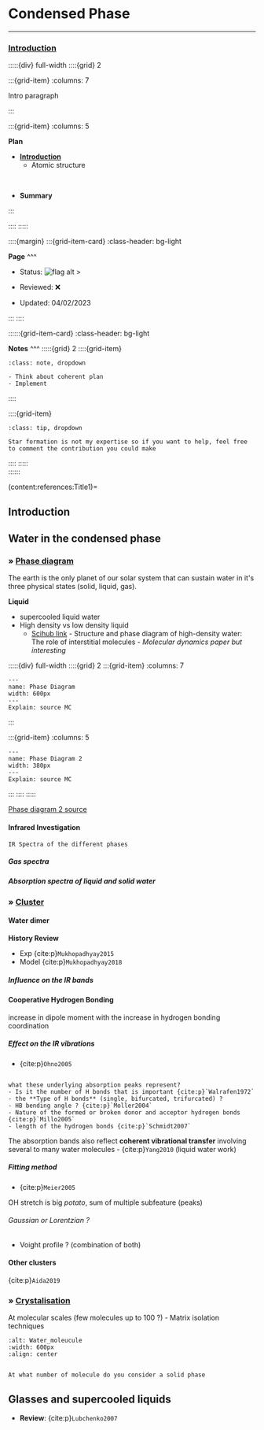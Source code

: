 # Condensed Phase

***

<h3> <strong> <u>  Introduction </u></strong> </h3>

:::::{div} full-width
::::{grid} 2

:::{grid-item}
:columns: 7

Intro paragraph

:::

:::{grid-item}
:columns: 5

**Plan**

- [**Introduction**](content:references:Title1) 
    - Atomic structure

<br>

- **Summary**

:::

::::
:::::

::::{margin}
:::{grid-item-card}
:class-header: bg-light

**Page**
^^^

- Status: ![flag alt >](../../Docs/Svg_icons/Under_construction.svg)
  
- Reviewed: &#x274C;
       
- Updated: 04/02/2023
   
:::
::::



::::::{grid-item-card}
:class-header: bg-light

**Notes**
^^^
:::::{grid} 2
::::{grid-item}

```{admonition} To Do
:class: note, dropdown

- Think about coherent plan
- Implement

```

::::

::::{grid-item}

```{admonition} Colaboration
:class: tip, dropdown

Star formation is not my expertise so if you want to help, feel free to comment the contribution you could make

```
::::
:::::  
::::::

(content:references:Title1)=
## Introduction



## **Water in the condensed phase**

<h3><strong>&#187;  <u> Phase diagram </u></strong></h3>

The earth is the only planet of our solar system that can sustain water in it's three physical states (solid, liquid, gas).

**Liquid**

- supercooled liquid water
- High density vs low density liquid
    - [Scihub link](https://sci-hub.ru/10.1103/PhysRevE.67.020201) - Structure and phase diagram of high-density water: The role of interstitial molecules - *Molecular dynamics paper but interesting*



:::::{div} full-width
::::{grid} 2
:::{grid-item}
:columns: 7

```{figure} Docs/Phase_diagram_of_water.svg
---
name: Phase Diagram
width: 600px
---
Explain: source MC
```
:::

:::{grid-item}
:columns: 5

```{figure} Docs/Phase_diagram_2.PNG
---
name: Phase Diagram 2
width: 380px
---
Explain: source MC
```
:::
::::
:::::

[Phase diagram 2 source](https://research-information.bris.ac.uk/ws/portalfiles/portal/74588380/water.pdf)


<h4><strong> Infrared Investigation</strong></h4>

```{note}
IR Spectra of the different phases
```

<h5><strong> Gas spectra</strong></h5>


<h5><strong> Absorption spectra of liquid and solid water</strong></h5>

<h3><strong>&#187;  <u> Cluster </u></strong></h3>

<h4><strong> Water dimer </strong></h4>

**History Review**

- Exp {cite:p}`Mukhopadhyay2015` 
- Model {cite:p}`Mukhopadhyay2018` 

<h5>Influence on the IR bands</h5>

<h4><strong> Cooperative Hydrogen Bonding </strong></h4>

increase in dipole moment with the increase in hydrogen bonding coordination

<h5>Effect on the IR vibrations</h5>

- {cite:p}`Ohno2005`

```{note}

what these underlying absorption peaks represent? 
- Is it the number of H bonds that is important {cite:p}`Walrafen1972`
- the **Type of H bonds** (single, bifurcated, trifurcated) ?
- HB bending angle ? {cite:p}`Moller2004`
- Nature of the formed or broken donor and acceptor hydrogen bonds {cite:p}`Millo2005`
- length of the hydrogen bonds {cite:p}`Schmidt2007` 

```

The absorption bands also reflect **coherent vibrational transfer** involving several to many water molecules - {cite:p}`Yang2010` (liquid water work)

<h5>Fitting method</h5>


- {cite:p}`Meier2005`


OH stretch is big *potato*, sum of multiple subfeature (peaks)

<h6>Gaussian or Lorentzian ?</h6>

- Voight profile ? (combination of both)


<h4><strong> Other clusters</strong></h4>
    
{cite:p}`Aida2019`



<h3><strong>&#187;  <u>Crystalisation</u></strong></h3>

At molecular scales (few molecules up to 100 ?) - Matrix isolation techniques

```{image} Docs/crystal-min-size.png
:alt: Water_moleucule
:width: 600px
:align: center
```

```{admonition} Question

At what number of molecule do you consider a solid phase

```


## Glasses and supercooled liquids

- **Review**: {cite:p}`Lubchenko2007`